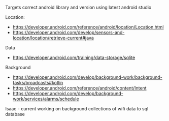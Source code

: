 Targets correct android library and version using latest android studio 

Location:
- https://developer.android.com/reference/android/location/Location.html
- https://developer.android.com/develop/sensors-and-location/location/retrieve-current#java

Data
- https://developer.android.com/training/data-storage/sqlite

Background 
- https://developer.android.com/develop/background-work/background-tasks/broadcasts#kotlin
- https://developer.android.com/reference/android/content/Intent
- https://developer.android.com/develop/background-work/services/alarms/schedule

Isaac - current working on background collections of wifi data to sql database 
